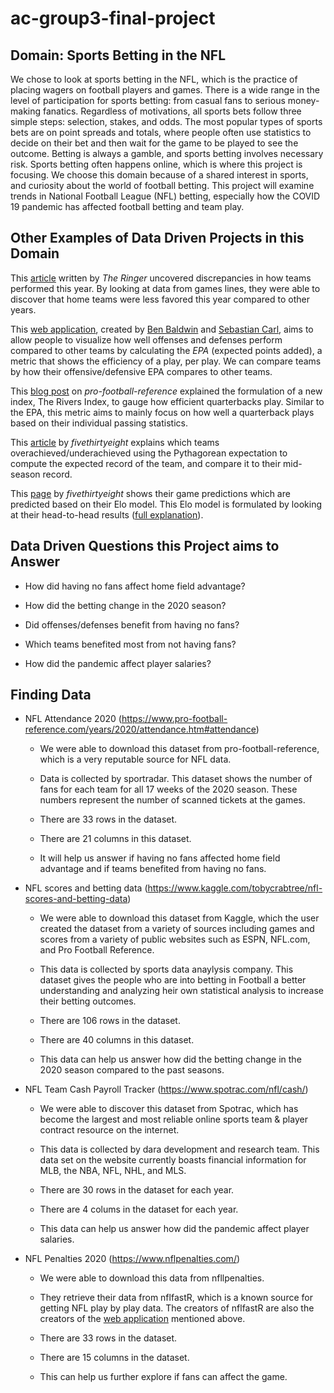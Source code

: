 # ac-group3-final-project

## Domain: Sports Betting in the NFL
We chose to look at sports betting in the NFL, which is the practice of placing wagers on football players and games. There is a wide range in the level of participation for sports betting: from casual fans to serious money-making fanatics. Regardless of motivations, all sports bets follow three simple steps: selection, stakes, and odds. The most popular types of sports bets are on point spreads and totals, where people often use statistics to decide on their bet and then wait for the game to be played to see the outcome. Betting is always a gamble, and sports betting involves necessary risk. Sports betting often happens online, which is where this project is focusing. We choose this domain because of a shared interest in sports, and curiosity about the world of football betting. This project will examine trends in National Football League (NFL) betting, especially how the COVID 19 pandemic has affected football betting and team play.

## Other Examples of Data Driven Projects in this Domain

This [article](https://www.theringer.com/nfl/2021/1/6/22216167/nfl-playoffs-home-field-advantage-covid-19-restrictions) written by _The Ringer_ uncovered discrepancies in how teams performed this year. By looking at data from games lines, they were able to discover that home teams were less favored this year compared to other years.

This [web application](https://rbsdm.com/stats/stats/), created by [Ben Baldwin](https://twitter.com/benbbaldwin) and [Sebastian Carl](https://twitter.com/mrcaseb), aims to allow people to visualize how well offenses and defenses perform compared to other teams by calculating the _EPA_ (expected points added), a metric that shows the efficiency of a play, per play. We can compare teams by how their offensive/defensive EPA compares to other teams.

This [blog post](https://www.pro-football-reference.com/blog/index7956.html?p=8470) on _pro-football-reference_ explained the formulation of a new index, The Rivers Index, to gauge how efficient quarterbacks play. Similar to the EPA, this metric aims to mainly focus on how well a quarterback plays based on their individual passing statistics.

This [article](https://fivethirtyeight.com/features/the-steelers-and-bills-have-been-historically-lucky-so-far-the-chargers-have-not/) by _fivethirtyeight_ explains which teams overachieved/underachieved using the Pythagorean expectation to compute the expected record of the team, and compare it to their mid-season record.

This [page](https://projects.fivethirtyeight.com/2020-nfl-predictions/) by _fivethirtyeight_ shows their game predictions which are predicted based on their Elo model. This Elo model is formulated by looking at their head-to-head results ([full explanation](https://fivethirtyeight.com/methodology/how-our-nfl-predictions-work/)).

## Data Driven Questions this Project aims to Answer

- How did having no fans affect home field advantage?

- How did the betting change in the 2020 season?

- Did offenses/defenses benefit from having no fans?

- Which teams benefited most from not having fans?

- How did the pandemic affect player salaries?

## Finding Data

- NFL Attendance 2020 (https://www.pro-football-reference.com/years/2020/attendance.htm#attendance)

  - We were able to download this dataset from pro-football-reference, which is a very reputable source for NFL data.

  - Data is collected by sportradar. This dataset shows the number of fans for each team for all 17 weeks of the 2020 season. These numbers represent the number of scanned tickets at the games.

  - There are 33 rows in the dataset.

  - There are 21 columns in this dataset.

  - It will help us answer if having no fans affected home field advantage and if teams benefited from having no fans.

- NFL scores and betting data (https://www.kaggle.com/tobycrabtree/nfl-scores-and-betting-data)

  - We were able to download this dataset from Kaggle, which the user created the dataset from a variety of sources including games and scores from a variety of public websites such as ESPN, NFL.com, and Pro Football Reference.

  - This data is collected by sports data anaylysis company. This dataset gives the people who are into betting in Football a better understanding and analyzing heir own statistical analysis to increase their betting outcomes.

  - There are 106 rows in the dataset.

  - There are 40 columns in this dataset.

  - This data can help us answer how did the betting change in the 2020 season compared to the past seasons.

- NFL Team Cash Payroll Tracker (https://www.spotrac.com/nfl/cash/)

  - We were able to discover this dataset from Spotrac, which has become  the largest and most reliable online sports team & player contract resource on the internet.

  - This data is collected by dara development and research team. This data set on the website currently boasts financial information for MLB, the NBA, NFL, NHL, and MLS.

  - There are 30 rows in the dataset for each year.

  - There are 4 colums in the dataset for each year.

  - This data can help us answer how did the pandemic affect player salaries.
  
- NFL Penalties 2020 (https://www.nflpenalties.com/)

  - We were able to download this data from nfllpenalties.

  - They retrieve their data from nflfastR, which is a known source for getting NFL play by play data. The creators of nflfastR are also the creators of the [web application](https://rbsdm.com/stats/stats/) mentioned above.

  - There are 33 rows in the dataset.

  - There are 15 columns in the dataset.

  - This can help us further explore if fans can affect the game.
